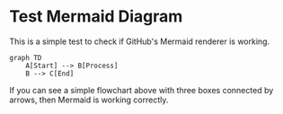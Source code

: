# Test Mermaid Diagram

This is a simple test to check if GitHub's Mermaid renderer is working.

```mermaid
graph TD
    A[Start] --> B[Process]
    B --> C[End]
```

If you can see a simple flowchart above with three boxes connected by arrows, then Mermaid is working correctly.

